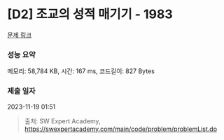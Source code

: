 # [D2] 조교의 성적 매기기 - 1983 

[문제 링크](https://swexpertacademy.com/main/code/problem/problemDetail.do?contestProbId=AV5PwGK6AcIDFAUq) 

### 성능 요약

메모리: 58,784 KB, 시간: 167 ms, 코드길이: 827 Bytes

### 제출 일자

2023-11-19 01:51



> 출처: SW Expert Academy, https://swexpertacademy.com/main/code/problem/problemList.do